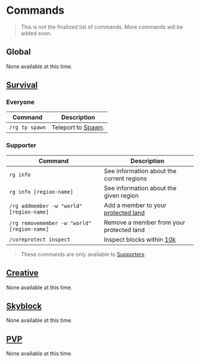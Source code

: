# Commands

> This is not the finalized list of commands. More commands will be added soon.

## Global

None available at this time.

## [Survival](realm_survival)

### Everyone

Command | Description
--- | ---
`/rg tp spawn` | Teleport to [Spawn](spawn).

### Supporter

Command | Description
--- | ---
`rg info` | See information about the current regions
`rg info [region-name]` | See information about the given region
`/rg addmember -w "world" [region-name]` | Add a member to your [protected land](protected-land)
`/rg removemember -w "world" [region-name]` | Remove a member from your protected land
`/coreprotect inspect` | Inspect blocks within [10k](10k)

> These commands are only available to [Supporters](supporter).

## [Creative](realm_creative)

None available at this time.

## [Skyblock](realm_skyblock)

None available at this time.

## [PVP](realm_pvp)

None available at this time.
